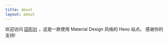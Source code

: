 ```yaml
---
title: about
layout: about
---
```


欢迎访问 [回形针](https://www.apaperclip.tk) ，这是一款使用 Material Design 风格的 Hexo 站点。
感谢你的支持!
